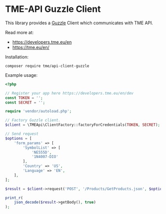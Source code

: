 TME-API Guzzle Client
=====================

This library provides a [Guzzle](https://github.com/guzzle/guzzle) Client which communicates with TME API.

Read more at:

* https://developers.tme.eu/en
* https://tme.eu/en/

Installation:

    composer require tme/api-client-guzzle
    
Example usage:

```php
<?php

// Register your app here https://developers.tme.eu/en/dev
const TOKEN = '';
const SECRET = '';

require 'vendor/autoload.php';

// Factory Guzzle client.
$client = \TMEApi\ClientFactory::factoryForCredentials(TOKEN, SECRET);

// Send request
$options = [
    'form_params' => [
        'SymbolList' => [
            'NE555D',
            '1N4007-DIO'
        ],
        'Country' => 'US',
        'Language' => 'EN',
    ],
];

$result = $client->request('POST', '/Products/GetProducts.json', $options);

print_r(
    json_decode($result->getBody(), true)
);
```
